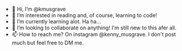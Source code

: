 - 👋 Hi, I’m @kmusgrave
- 👀 I’m interested in reading and, of course, learning to code!
- 🌱 I’m currently learning alot. Ha ha...
- 💞️ I’m looking to collaborate on anything! I'm still new to this afer all.
- 📫 How to reach me? On instagram @kenny_musgrave. I don't post much but feel free to DM me.

<!---
kmusgrave/kmusgrave is a ✨ special ✨ repository because its `README.md` (this file) appears on your GitHub profile.
You can click the Preview link to take a look at your changes.
--->
